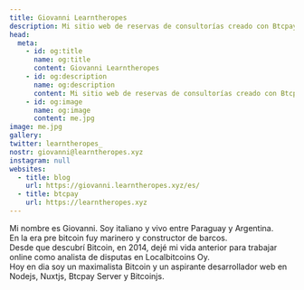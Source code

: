 ```yaml
---
title: Giovanni Learntheropes
description: Mi sitio web de reservas de consultorías creado con Btcpay y Nuxt
head:
  meta:
    - id: og:title
      name: og:title
      content: Giovanni Learntheropes
    - id: og:description
      name: og:description
      content: Mi sitio web de reservas de consultorías creado con Btcpay y Nuxt
    - id: og:image
      name: og:image
      content: me.jpg
image: me.jpg
gallery:
twitter: learntheropes_
nostr: giovanni@learntheropes.xyz
instagram: null
websites:
  - title: blog
    url: https://giovanni.learntheropes.xyz/es/
  - title: btcpay
    url: https://learntheropes.xyz
---
```

Mi nombre es Giovanni. Soy italiano y vivo entre Paraguay y Argentina.  
En la era pre bitcoin fuy marinero y constructor de barcos.  
Desde que descubrí Bitcoin, en 2014, dejé mi vida anterior para trabajar online como analista de disputas en Localbitcoins Oy.  
Hoy en dia soy un maximalista Bitcoin y un aspirante desarrollador web en Nodejs, Nuxtjs, Btcpay Server y Bitcoinjs.